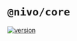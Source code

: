 # `@nivo/core`

[![version](https://img.shields.io/npm/v/@nivo/core.svg?style=flat-square)](https://www.npmjs.com/package/@nivo/core)
